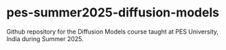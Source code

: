# pes-summer2025-diffusion-models
Github repository for the Diffusion Models course taught at PES University, India during Summer 2025. 

